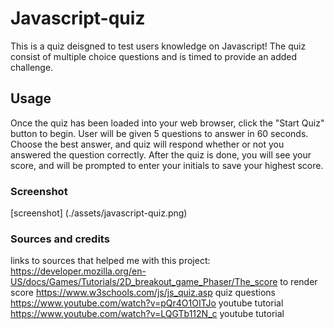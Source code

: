 # Javascript-quiz

This is a quiz deisgned to test users knowledge on Javascript! The quiz consist of multiple choice questions and is timed to provide an added challenge. 

## Usage

Once the quiz has been loaded into your web browser, click the "Start Quiz" button to begin. User will be given 5 questions to answer in 60 seconds. Choose the best answer, and quiz will respond whether or not you answered the question correctly. After the quiz is done, you will see your score, and will be prompted to enter your initials to save your highest score. 

### Screenshot

[screenshot] (./assets/javascript-quiz.png)


### Sources and credits

links to sources that helped me with this project:
https://developer.mozilla.org/en-US/docs/Games/Tutorials/2D_breakout_game_Phaser/The_score to render score
https://www.w3schools.com/js/js_quiz.asp quiz questions
https://www.youtube.com/watch?v=pQr4O1OITJo youtube tutorial
https://www.youtube.com/watch?v=LQGTb112N_c youtube tutorial
